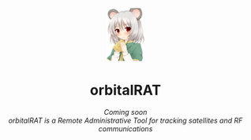 <div align="center">
  <img src="https://github.com/Sargastico/orbitalRAT/blob/main/assets/265158226016212.webp" width="15%">
  <h1>orbitalRAT</h1>
  <i>Coming soon</i><br>
  <i>orbitalRAT is a Remote Administrative Tool for tracking satellites and RF communications</b></i>
</div>
